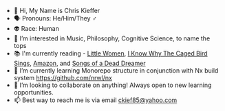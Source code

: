 - 👋 Hi, My Name is Chris Kieffer
- 🗣️ Pronouns: He/Him/They ♂️
- 👽 Race: Human
- 👀 I’m interested in Music, Philosophy, Cognitive Science, to name the tops
- 📚 I'm currently reading - [Little Women](https://en.wikipedia.org/wiki/Little_Women), [I Know Why The Caged Bird Sings](https://en.wikipedia.org/wiki/I_Know_Why_the_Caged_Bird_Sings), [Amazon](https://www.amazon.com/Amazon-Brian-Kelly/dp/0151054630/ref=sr_1_3?crid=22NR610A3TUB0&keywords=Amazon+brian+kelly+and+mark+london&qid=1642014731&sprefix=amazon+brian+kelly+and+mark+london%2Caps%2C76&sr=8-3), and [Songs of a Dead Dreamer](https://en.wikipedia.org/wiki/Songs_of_a_Dead_Dreamer)
- 🌱 I’m currently learning Monorepo structure in conjunction with Nx build system https://github.com/nrwl/nx
- 💞️ I’m looking to collaborate on anything! Always open to new learning opportunities.
- 📫 Best way to reach me is via email ckief85@yahoo.com

<!---
ckief85/ckief85 is a ✨ special ✨ repository because its `README.md` (this file) appears on your GitHub profile.
You can click the Preview link to take a look at your changes.
--->
